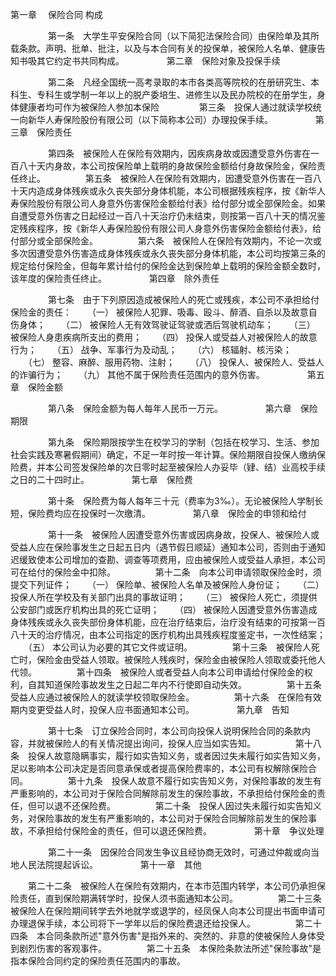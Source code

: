 
 



第一章　
保险合同
构成

　　 
　　第一条　大学生平安保险合同（以下简犯法保险合同）由保险单及其所载条款。声明、批单、批注，以及与本合同有关的投保单，被保险人名单、健康告知书吸其它约定书共同构成。
　　 
　　 
第二章　保险对象及投保手续

　　 
　　第二条　凡经全国统一高考录取的本市各类高等院校的在册研究生、本科生、专科生或学制一年以上的脱产委培生、进修生以及民办院校的在册学生，身体健康者均可作为被保险人参加本保险
　　 
　　第三条　投保人通过就读学校统一向新华人寿保险股份有限公司（以下简称本公司）办理投保手续。
　　 
　　 
第三章　保险责任

　　 
　　第四条　被保险人在保险有效期内，因疾病身故或因遭受意外伤害在一百八十天内身故，本公司按保险单上载明的身故保险金额给付身故保险金，保险责任终止。
　　 
　　第五条　被保险人在保险有效期内，因遭受意外伤害在一百八十天内造成身体残疾或永久丧失部分身体机能，本公司根据残疾程序，按《新华人寿保险股份有限公司人身意外伤害保险金额给付表》给付部分或全部保险金。如果自遭受意外伤害之日起经过一百八十天治疗仍未结束，则按第一百八十天的情况鉴定残疾程序，按《新华人寿保险股份有限公司人身意外伤害保险金额给付表》，给付部分或全部保险金。
　　 
　　第六条　被保险人在保险有效期内，不论一次或多次因遭受意外伤害造成身体残疾或永久丧失部分身体机能，本公司均按第三条的规定给付保险金，但每年累计给付的保险金达到保险单上载明的保险金额全数时，该年度的保险责任终止。
　　 
　　 
第四章　除外责任

　　 
　　第七条　由于下列原因造成被保险人的死亡或残疾，本公司不承担给付保险金的责任：
　　（一） 被保险人犯罪、吸毒、殴斗、醉酒、自杀以及故意自伤身体；
　　（二） 被保险人无有效驾驶证驾驶或洒后驾驶机动车；
　　（三） 被保险人身患疾病所支出的费用；
　　（四） 投保人或受益人对被保险人的故意行为；
　　（五） 战争、军事行为及动乱；
　　（六） 核辐射、核污染；
　　（七） 整容、麻醉、服用药物、注射；
　　（八） 投保人、被保险人、受益人的诈骗行为；
　　（九） 其他不属于保险责任范围内的意外伤害。
　　 
　　 
第五章　保险金额

　　 
　　第八条　保险金额为每人每年人民币一万元。
　　 
　　 
第六章　保险期限

　　 
　　第九条　保险期限按学生在校学习的学制（包括在校学习、生活、参加社会实践及寒暑假期间）确定，不足一年时按一年计算。保险期限自投保人缴纳保险费，并本公司签发保险单的次日零时起至被保险人办妥毕（肄、结）业高校手续之日的二十四时止。
　　 
　　 
第七章　保险费

　　 
　　第十条　保险费为每人每年三十元（费率为3‰）。无论被保险人学制长短，保险费均应在投保时一次缴清。
　　 
　　 
第八章　保险金的申领和给付

　　 
　　第十一条　被保险人因遭受意外伤害或因病身故，投保人、被保险人或受益人应在保险事发生之日起五日内（遇节假日顺延）通知本公司，否则由于通知迟缓致使本公司增加的查勘、调查等项费用，应由被保险人或受益人承担，本公司可在给付的保险金中扣除。
　　 
　　第十二条　向本公司申请领取保险金时，须提交下列证件；
　　（一） 保险单、被保险人名单及被保险人身份证；
　　（二） 投保人所在学校及有关部门出具的事故证明；
　　（三） 被保险人死亡，须提供公安部门或医疗机构出具的死亡证明；
　　（四） 被保险人因遭受意外伤害造成身体残疾或永久丧失部份身体机能，应在治疗结束后，治疗没有结束的可按第一百八十天的治疗情况，由本公司指定的医疗机构出具残疾程度鉴定书，一次性结案；
　　（五） 本公司认为必要的其它文件或证明。
　　 
　　第十三条　被保险人死亡时，保险金由受益人领取。被保险人残疾时，保险金由被保险人领取或委托他人代领。
　　 
　　第十四条　被保险人或者受益人向本公司申请给付保险金的权利，自其知道保险事故发生之日起二年内不行使即自动失效。
　　 
　　第十五条　受益人应通过被保险人的就读学校领取保险金。
　　 
　　第十六条　在保险有效期内变更受益人时，投保人应书面通知本公司。
　　 
　　 
第九章　告知

　　 
　　第十七条　订立保险合同时，本公司向投保人说明保险合同的条款内容，并就被保险人的有关情况提出询问，投保人应当如实告知。
　　 
　　第十八条　投保人故意隐瞒事实，履行如实告知义务，或者因过失未履行如实告知义务，足以影响本公司决定是否同意承保或者提高保险费率的，本公司有权解除保险合同。
　　 
　　第十九条　投保人故意不履行如实告知义务，对保险事故的发生有严重影响的，本公司对于保险合同解除前发生的保险事故，不承担给付保险金的责任，但可以退不还保险费。
　　 
　　第二十条　投保人因过失未履行如实告知义务，对保险事故的发生有严重影响的，本公司对于保险合同解除前发生的保险事故，不承担给付保险金的责任，但可以退还保险费。
　　 
　　 
第十章　争议处理

　　 
　　第二十一条　因保险合同发生争议且经协商无效时，可通过仲裁或向当地人民法院提起诉讼。
　　 
　　 
第十一章　其他

　　第二十二条　被保险人在保险有效期内，在本市范围内转学，本公司仍承担保险责任，直到保险期满转学时，投保人须书面通知本公司。
　　 
　　第二十三条　被保险人在保险期间转学去外地就学或退学的，经凤保人向本公司提出书面申请可办理退保手续，本公司将下一学年以后的保险费退还给投保人。
　　 
　　第二十四条　本合同条款所述"意外伤害"是指外来的、突然的、非意的使被保险人身体受到剧烈伤害的客观事件。
　　 
　　第二十五条　本保险条款法所述"保险事故"是指本保险合同约定的保险责任范围内的事故。 


 


 

 
 
 
 
 
  


  
 

  


  


  
 
 
 
 

